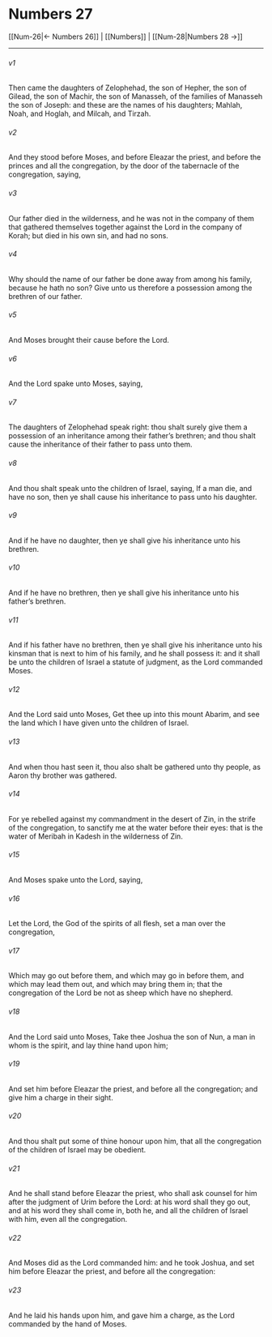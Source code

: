 # Numbers 27

[[Num-26|← Numbers 26]] | [[Numbers]] | [[Num-28|Numbers 28 →]]
***

###### v1
Then came the daughters of Zelophehad, the son of Hepher, the son of Gilead, the son of Machir, the son of Manasseh, of the families of Manasseh the son of Joseph: and these are the names of his daughters; Mahlah, Noah, and Hoglah, and Milcah, and Tirzah.
###### v2
And they stood before Moses, and before Eleazar the priest, and before the princes and all the congregation, by the door of the tabernacle of the congregation, saying,
###### v3
Our father died in the wilderness, and he was not in the company of them that gathered themselves together against the Lord in the company of Korah; but died in his own sin, and had no sons.
###### v4
Why should the name of our father be done away from among his family, because he hath no son? Give unto us therefore a possession among the brethren of our father.
###### v5
And Moses brought their cause before the Lord.
###### v6
And the Lord spake unto Moses, saying,
###### v7
The daughters of Zelophehad speak right: thou shalt surely give them a possession of an inheritance among their father’s brethren; and thou shalt cause the inheritance of their father to pass unto them.
###### v8
And thou shalt speak unto the children of Israel, saying, If a man die, and have no son, then ye shall cause his inheritance to pass unto his daughter.
###### v9
And if he have no daughter, then ye shall give his inheritance unto his brethren.
###### v10
And if he have no brethren, then ye shall give his inheritance unto his father’s brethren.
###### v11
And if his father have no brethren, then ye shall give his inheritance unto his kinsman that is next to him of his family, and he shall possess it: and it shall be unto the children of Israel a statute of judgment, as the Lord commanded Moses.
###### v12
And the Lord said unto Moses, Get thee up into this mount Abarim, and see the land which I have given unto the children of Israel.
###### v13
And when thou hast seen it, thou also shalt be gathered unto thy people, as Aaron thy brother was gathered.
###### v14
For ye rebelled against my commandment in the desert of Zin, in the strife of the congregation, to sanctify me at the water before their eyes: that is the water of Meribah in Kadesh in the wilderness of Zin.
###### v15
And Moses spake unto the Lord, saying,
###### v16
Let the Lord, the God of the spirits of all flesh, set a man over the congregation,
###### v17
Which may go out before them, and which may go in before them, and which may lead them out, and which may bring them in; that the congregation of the Lord be not as sheep which have no shepherd.
###### v18
And the Lord said unto Moses, Take thee Joshua the son of Nun, a man in whom is the spirit, and lay thine hand upon him;
###### v19
And set him before Eleazar the priest, and before all the congregation; and give him a charge in their sight.
###### v20
And thou shalt put some of thine honour upon him, that all the congregation of the children of Israel may be obedient.
###### v21
And he shall stand before Eleazar the priest, who shall ask counsel for him after the judgment of Urim before the Lord: at his word shall they go out, and at his word they shall come in, both he, and all the children of Israel with him, even all the congregation.
###### v22
And Moses did as the Lord commanded him: and he took Joshua, and set him before Eleazar the priest, and before all the congregation:
###### v23
And he laid his hands upon him, and gave him a charge, as the Lord commanded by the hand of Moses. 

